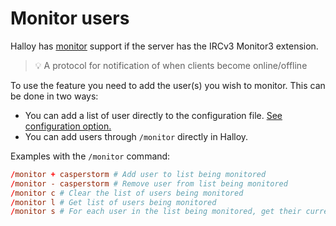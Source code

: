 # Monitor users

Halloy has [monitor](https://ircv3.net/specs/extensions/monitor) support if the server has the IRCv3 Monitor3 extension.

> 💡 A protocol for notification of when clients become online/offline

To use the feature you need to add the user(s) you wish to monitor. This can be done in two ways:

* You can add a list of user directly to the configuration file. [See configuration option.](../configuration/servers/index.html#monitor)
* You can add users through `/monitor` directly in Halloy. 

Examples with the `/monitor` command:

```toml
/monitor + casperstorm # Add user to list being monitored
/monitor - casperstorm # Remove user from list being monitored
/monitor c # Clear the list of users being monitored
/monitor l # Get list of users being monitored
/monitor s # For each user in the list being monitored, get their current status
```
